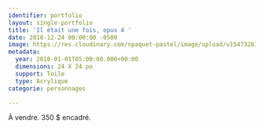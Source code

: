 ```yaml
---
identifier: portfolio
layout: single-portfolio
title: 'Il était une fois, opus 4 '
date: 2018-12-24 00:00:00 -0500
image: https://res.cloudinary.com/npaquet-pastel/image/upload/v1547326354/44155148_2187643108171591_3476609334136274944_n.jpg
metadata:
  year: 2018-01-01T05:00:00.000+00:00
  dimensions: 24 X 24 po
  support: Toile
  type: Acrylique
categorie: personnages

---
```

À vendre. 350 $ encadré.